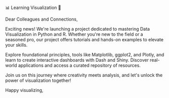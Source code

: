 📊 Learning Visualization 🚀

Dear Colleagues and Connections,

Exciting news! We're launching a project dedicated to mastering Data Visualization in Python and R. Whether you're new to the field or a seasoned pro, our project offers tutorials and hands-on examples to elevate your skills.

Explore foundational principles, tools like Matplotlib, ggplot2, and Plotly, and learn to create interactive dashboards with Dash and Shiny. Discover real-world applications and access a curated repository of resources.

Join us on this journey where creativity meets analysis, and let's unlock the power of visualization together!

Happy visualizing,
